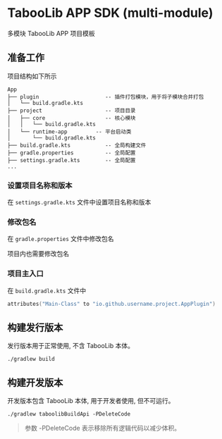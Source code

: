 # TabooLib APP SDK (multi-module)

多模块 TabooLib APP 项目模板

## 准备工作

项目结构如下所示

    App
    ├── plugin                     -- 插件打包模块，用于将子模块合并打包
    │   └── build.gradle.kts
    ├── project                    -- 项目目录
    │   ├── core                   -- 核心模块
    │   │   └── build.gradle.kts
    │   └── runtime-app         -- 平台启动类
    │       └── build.gradle.kts
    ├── build.gradle.kts           -- 全局构建文件
    ├── gradle.properties          -- 全局配置
    ├── settings.gradle.kts        -- 全局配置
    ...

### 设置项目名称和版本

在 `settings.gradle.kts` 文件中设置项目名称和版本

### 修改包名

在 `gradle.properties` 文件中修改包名

项目内也需要修改包名

### 项目主入口

在 `build.gradle.kts` 文件中

```kts
attributes("Main-Class" to "io.github.username.project.AppPlugin")
```

## 构建发行版本

发行版本用于正常使用, 不含 TabooLib 本体。

```
./gradlew build
```

## 构建开发版本

开发版本包含 TabooLib 本体, 用于开发者使用, 但不可运行。

```
./gradlew taboolibBuildApi -PDeleteCode
```

> 参数 -PDeleteCode 表示移除所有逻辑代码以减少体积。
